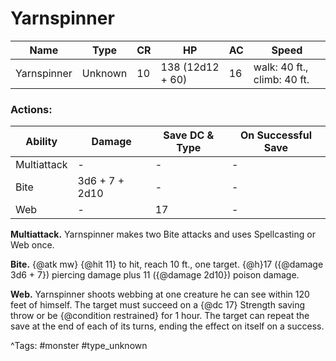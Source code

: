 # Yarnspinner

| Name | Type | CR | HP | AC | Speed |
|------|------|----|----|----|-------|
| Yarnspinner | Unknown | 10 | 138 (12d12 + 60) | 16 | walk: 40 ft., climb: 40 ft. |

### Actions:

| Ability | Damage | Save DC & Type | On Successful Save |
|---------|--------|----------------|--------------------|
| Multiattack | - | - | - |
| Bite | 3d6 + 7 + 2d10 | - | - |
| Web | - | 17 | - |


**Multiattack.** Yarnspinner makes two Bite attacks and uses Spellcasting or Web once.

**Bite.** {@atk mw} {@hit 11} to hit, reach 10 ft., one target. {@h}17 ({@damage 3d6 + 7}) piercing damage plus 11 ({@damage 2d10}) poison damage.

**Web.** Yarnspinner shoots webbing at one creature he can see within 120 feet of himself. The target must succeed on a {@dc 17} Strength saving throw or be {@condition restrained} for 1 hour. The target can repeat the save at the end of each of its turns, ending the effect on itself on a success.

^Tags: #monster #type_unknown